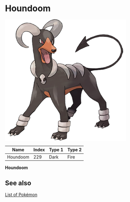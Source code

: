 # Houndoom


![Houndoom](images/229.png)

| **Name** | **Index** | **Type 1** | **Type 2** |
|----|----|----|----|
| Houndoom | 229 | Dark | Fire  |

**Houndoom** 

## See also

[List of Pokémon](../pokemon.md)
